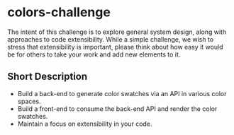 # colors-challenge

The intent of this challenge is to explore general system design, along with
approaches to code extensibility. While a simple challenge, we wish to stress that
extensibility is important, please think about how easy it would be for others to take
your work and add new elements to it.

## Short Description

- Build a back-end to generate color swatches via an API in various color spaces.
- Build a front-end to consume the back-end API and render the color swatches.
- Maintain a focus on extensibility in your code.
